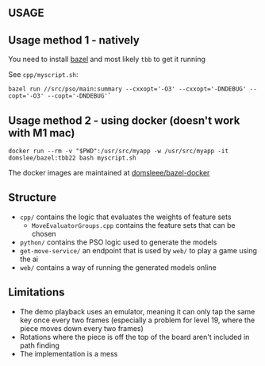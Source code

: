 ## USAGE

## Usage method 1 - natively
You need to install [bazel](https://bazel.build/install) and most likely `tbb` to get it running

See `cpp/myscript.sh`:
```
bazel run //src/pso/main:summary --cxxopt='-O3' --cxxopt='-DNDEBUG' --copt='-O3' --copt='-DNDEBUG'`
```

## Usage method 2 - using docker (doesn't work with M1 mac)
```
docker run --rm -v "$PWD":/usr/src/myapp -w /usr/src/myapp -it domslee/bazel:tbb22 bash myscript.sh
```

The docker images are maintained at [domsleee/bazel-docker](https://github.com/domsleee?tab=repositories&q=bazel&type=&language=&sort=)

## Structure
* `cpp/` contains the logic that evaluates the weights of feature sets
    - `MoveEvaluatorGroups.cpp` contains the feature sets that can be chosen
* `python/` contains the PSO logic used to generate the models
* `get-move-service/` an endpoint that is used by `web/` to play a game using the ai
* `web/` contains a way of running the generated models online


## Limitations

* The demo playback uses an emulator, meaning it can only tap the same key once every two frames (especially a problem for level 19, where the piece moves down every two frames)
* Rotations where the piece is off the top of the board aren't included in path finding
* The implementation is a mess
